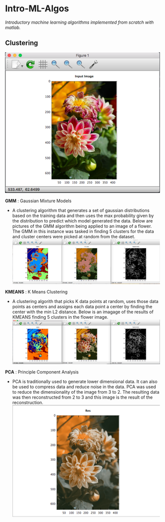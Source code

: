 # Intro-ML-Algos
<i>Introductory machine learning algorithms implemented from scratch with matlab.</i>

## Clustering
 ![Original Image](/imgs/GMM1.png?raw=true)
 
 <b>GMM</b> : Gaussian Mixture Models
 - A clustering algorithm that generates a set of gaussian distributions based on the training data and then uses the  max probability given by the distribution to predict which model generated the data. Below are pictures of the GMM algorithm being applied to an image of a flower. The GMM in this instance was tasked in finding 5 clusters for the data and cluster centers were picked at random from the dataset.
![GMM](/imgs/gmm_5_clusters.png?raw=true)

<b>KMEANS</b> : K Means Clustering
 - A clustering algorith that picks K data points at random, uses those data points as centers and assigns each data point a center by finding the center with the min L2 distance. Below is an imagage of the results of KMEANS finding 5 clusters in the flower image.
![KMEANS](/imgs/kmeans_5_clusters.png?raw=true)

<b>PCA</b> : Principle Component Analysis
 - PCA is traditionally used to generate lower dimensional data. It can also be used to compress data and reduce noise in the data. PCA was used to reduce the dimensionality of the image from 3 to 2. The resulting data was then reconstructed from 2 to 3 and this image is the result of the reconstruction.
 ![PCA](/imgs/pcs_reconstruction.png?raw=true)

